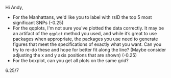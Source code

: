 Hi Andy, 
- For the Manhattans, we'd like you to label with rsID the top 5 most significant SNPs (-0.25) 
- For the qqplots, I'm not sure you've plotted the data correctly. It may be an artifact of the `qqplot` method you used, and while it’s great to use packages when appropriate, the packages you use need to generate figures that meet the specifications of exactly what you want.
Can you try to re-do these and hope for better fit along the line? (Maybe consider adjusting the x and y axis positions that are shown) (-0.25)
- For the boxplot, can you get all plots on the same grid? 

6.25/7
